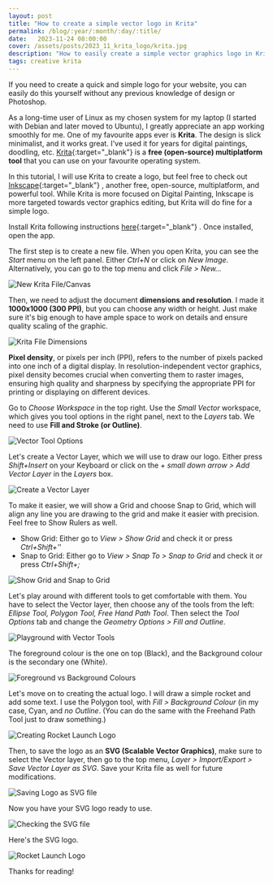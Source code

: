 ```yaml
---
layout: post
title: "How to create a simple vector logo in Krita"
permalink: /blog/:year/:month/:day/:title/
date:   2023-11-24 08:00:00
cover: /assets/posts/2023_11_krita_logo/krita.jpg
description: "How to easily create a simple vector graphics logo in Krita and export it as SVG"
tags: creative krita
---
```


If you need to create a quick and simple logo for your website, you can easily do this yourself without any previous knowledge of design or Photoshop.

As a long-time user of Linux as my chosen system for my laptop (I started with Debian and later moved to Ubuntu), I greatly appreciate an app working smoothly for me. One of my favourite apps ever is **Krita**. The design is slick minimalist, and it works great. I've used it for years for digital paintings, doodling, etc. [Krita](https://krita.org/){:target="_blank"}  is a **free (open-source) multiplatform tool** that you can use on your favourite operating system.

In this tutorial, I will use Krita to create a logo, but feel free to check out [Inkscape](https://inkscape.org/){:target="_blank"} , another free, open-source, multiplatform, and powerful tool. While Krita is more focused on Digital Painting, Inkscape is more targeted towards vector graphics editing, but Krita will do fine for a simple logo.

Install Krita following instructions [here](https://krita.org/en/download/krita-desktop/){:target="_blank"} . Once installed, open the app.

The first step is to create a new file. When you open Krita, you can see the _Start_ menu on the left panel. Either _Ctrl+N_ or click on _New Image_. Alternatively, you can go to the top menu and click _File > New..._

![New Krita File/Canvas](/assets/posts/2023_11_krita_logo/0_new_file.png)

Then, we need to adjust the document **dimensions and resolution**. I made it **1000x1000 (300 PPI)**, but you can choose any width or height. Just make sure it's big enough to have ample space to work on details and ensure quality scaling of the graphic.

![Krita File Dimensions](/assets/posts/2023_11_krita_logo/1_create_canvas.png)

**Pixel density**, or pixels per inch (PPI), refers to the number of pixels packed into one inch of a digital display. In resolution-independent vector graphics, pixel density becomes crucial when converting them to raster images, ensuring high quality and sharpness by specifying the appropriate PPI for printing or displaying on different devices.

Go to _Choose Workspace_ in the top right. Use the _Small Vector_ workspace, which gives you tool options in the right panel, next to the _Layers_ tab. We need to use **Fill and Stroke (or Outline)**.

![Vector Tool Options](/assets/posts/2023_11_krita_logo/2_tool_options.gif)

Let's create a Vector Layer, which we will use to draw our logo. Either press  _Shift+Insert_ on your Keyboard or click on the _+ small down arrow > Add Vector Layer_ in the  _Layers_ box.

![Create a Vector Layer](/assets/posts/2023_11_krita_logo/3a_vector_layer.gif)

To make it easier, we will show a Grid and choose Snap to Grid, which will align any line you are drawing to the grid and make it easier with precision. Feel free to Show Rulers as well.
- Show Grid: Either go to _View > Show Grid_ and check it or press _Ctrl+Shift+'_'
- Snap to Grid: Either go to _View > Snap To > Snap to Grid_ and check it or press _Ctrl+Shift+;_

![Show Grid and Snap to Grid](/assets/posts/2023_11_krita_logo/3b_show_grid_and_snap_to_grid.gif)

Let's play around with different tools to get comfortable with them. You have to select the Vector layer, then choose any of the tools from the left: _Ellipse Tool, Polygon Tool, Free Hand Path Tool_. Then select the _Tool Options_ tab and change the _Geometry Options > Fill and Outline_. 

![Playground with Vector Tools](/assets/posts/2023_11_krita_logo/4a_stroke_and_fill.gif)

The foreground colour is the one on top (Black), and the Background colour is the secondary one (White).

![Foreground vs Background Colours](/assets/posts/2023_11_krita_logo/4b_foreground_and_background_colour.png)

Let's move on to creating the actual logo. I will draw a simple rocket and add some text. I use the Polygon tool, with _Fill > Background Colour_ (in my case, Cyan, and _no Outline_. (You can do the same with the Freehand Path Tool just to draw something.)

![Creating Rocket Launch Logo](/assets/posts/2023_11_krita_logo/5_create_logo.gif)

Then, to save the logo as an **SVG (Scalable Vector Graphics)**, make sure to select the Vector layer, then go to the top menu, _Layer > Import/Export > Save Vector Layer as SVG_. Save your Krita file as well for future modifications.

![Saving Logo as SVG file](/assets/posts/2023_11_krita_logo/6_save_as_svg.gif)

Now you have your SVG logo ready to use.

![Checking the SVG file](/assets/posts/2023_11_krita_logo/7_svg_logo.gif)

Here's the SVG logo.

![Rocket Launch Logo](/assets/posts/2023_11_krita_logo/Rocket_Launch_Logo.svg)

Thanks for reading!